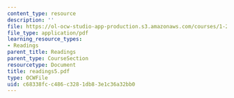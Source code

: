 ```yaml
---
content_type: resource
description: ''
file: https://ol-ocw-studio-app-production.s3.amazonaws.com/courses/1-224j-carrier-systems-fall-2003/c68338fcc486c3281db83e1c36a32bb0_readings5.pdf
file_type: application/pdf
learning_resource_types:
- Readings
parent_title: Readings
parent_type: CourseSection
resourcetype: Document
title: readings5.pdf
type: OCWFile
uid: c68338fc-c486-c328-1db8-3e1c36a32bb0
---
```

